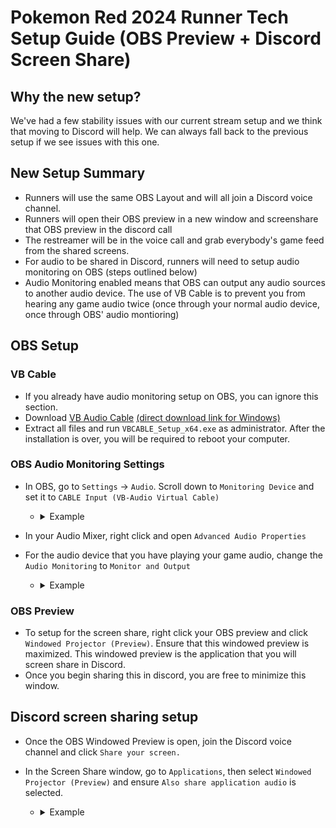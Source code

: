 # Pokemon Red 2024 Runner Tech Setup Guide (OBS Preview + Discord Screen Share)

## Why the new setup?
We've had a few stability issues with our current stream setup and we think that moving to Discord will help. We can always fall back to the previous setup if we see issues with this one.

## New Setup Summary
- Runners will use the same OBS Layout and will all join a Discord voice channel.
- Runners will open their OBS preview in a new window and screenshare that OBS preview in the discord call
- The restreamer will be in the voice call and grab everybody's game feed from the shared screens.
- For audio to be shared in Discord, runners will need to setup audio monitoring on OBS (steps outlined below)
- Audio Monitoring enabled means that OBS can output any audio sources to another audio device. The use of VB Cable is to prevent you from hearing any game audio twice (once through your normal audio device, once through OBS' audio montioring)

## OBS Setup

### VB Cable
- If you already have audio monitoring setup on OBS, you can ignore this section.
- Download [VB Audio Cable](https://vb-audio.com/Cable/) [(direct download link for Windows)](https://download.vb-audio.com/Download_CABLE/VBCABLE_Driver_Pack45.zip)
- Extract all files and run `VBCABLE_Setup_x64.exe` as administrator. After the installation is over, you will be required to reboot your computer.

### OBS Audio Monitoring Settings
- In OBS, go to `Settings` -> `Audio`. Scroll down to `Monitoring Device` and set it to `CABLE Input (VB-Audio Virtual Cable)`

    - <details><summary>Example</summary>
        <img src="images/obs_audio_monitoring_device.png">
        </details>

- In your Audio Mixer, right click and open `Advanced Audio Properties`
- For the audio device that you have playing your game audio, change the `Audio Monitoring` to `Monitor and Output`

    - <details><summary>Example</summary>
        <img src="images/monitor_and_output.png">
        </details>


### OBS Preview
- To setup for the screen share, right click your OBS preview and click `Windowed Projector (Preview)`. Ensure that this windowed preview is maximized. This windowed preview is the application that you will screen share in Discord.
- Once you begin sharing this in discord, you are free to minimize this window.

## Discord screen sharing setup
- Once the OBS Windowed Preview is open, join the Discord voice channel and click `Share your screen.`
- In the Screen Share window, go to `Applications`, then select `Windowed Projector (Preview)` and ensure `Also share application audio` is selected.

    - <details><summary>Example</summary>
        <img src="images/discord_screen_share.png">
        </details>